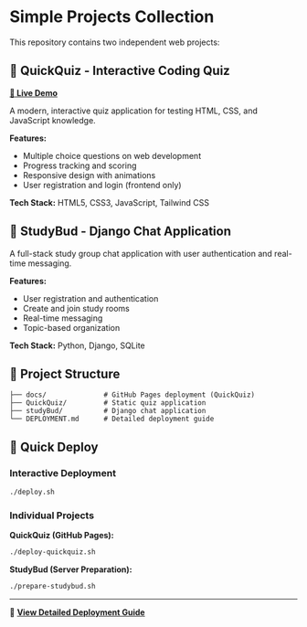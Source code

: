 # Simple Projects Collection

This repository contains two independent web projects:

## 🎯 QuickQuiz - Interactive Coding Quiz
**[🚀 Live Demo](https://edenmengste.github.io/simple_projects/)**

A modern, interactive quiz application for testing HTML, CSS, and JavaScript knowledge.

**Features:**
- Multiple choice questions on web development
- Progress tracking and scoring
- Responsive design with animations
- User registration and login (frontend only)

**Tech Stack:** HTML5, CSS3, JavaScript, Tailwind CSS

## 💬 StudyBud - Django Chat Application

A full-stack study group chat application with user authentication and real-time messaging.

**Features:**
- User registration and authentication
- Create and join study rooms
- Real-time messaging
- Topic-based organization

**Tech Stack:** Python, Django, SQLite

## 📁 Project Structure

```
├── docs/              # GitHub Pages deployment (QuickQuiz)
├── QuickQuiz/         # Static quiz application  
├── studyBud/          # Django chat application
└── DEPLOYMENT.md      # Detailed deployment guide
```

## 🚀 Quick Deploy

### Interactive Deployment
```bash
./deploy.sh
```

### Individual Projects

**QuickQuiz (GitHub Pages):**
```bash
./deploy-quickquiz.sh
```

**StudyBud (Server Preparation):**
```bash
./prepare-studybud.sh
```

---

📖 **[View Detailed Deployment Guide](DEPLOYMENT.md)**